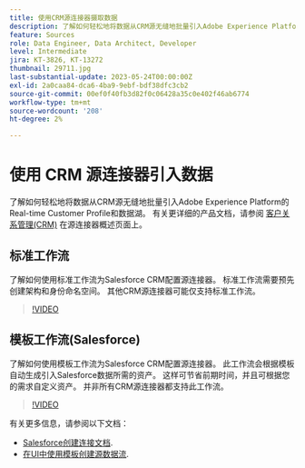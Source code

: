 ```yaml
---
title: 使用CRM源连接器摄取数据
description: 了解如何轻松地将数据从CRM源无缝地批量引入Adobe Experience Platform的Real-time Customer Profile和数据湖。
feature: Sources
role: Data Engineer, Data Architect, Developer
level: Intermediate
jira: KT-3826, KT-13272
thumbnail: 29711.jpg
last-substantial-update: 2023-05-24T00:00:00Z
exl-id: 2a0caa84-dca6-4ba9-9ebf-bdf38dfc3cb2
source-git-commit: 00ef0f40fb3d82f0c06428a35c0e402f46ab6774
workflow-type: tm+mt
source-wordcount: '208'
ht-degree: 2%

---
```


# 使用 CRM 源连接器引入数据

了解如何轻松地将数据从CRM源无缝地批量引入Adobe Experience Platform的Real-time Customer Profile和数据湖。 有关更详细的产品文档，请参阅 [客户关系管理(CRM)](https://experienceleague.adobe.com/docs/experience-platform/sources/home.html?lang=en#access-control-for-sources-in-data-ingestion) 在源连接器概述页面上。

## 标准工作流

了解如何使用标准工作流为Salesforce CRM配置源连接器。 标准工作流需要预先创建架构和身份命名空间。 其他CRM源连接器可能仅支持标准工作流。

>[!VIDEO](https://video.tv.adobe.com/v/29711?learn=on)

## 模板工作流(Salesforce)

了解如何使用模板工作流为Salesforce CRM配置源连接器。 此工作流会根据模板自动生成引入Salesforce数据所需的资产。 这样可节省前期时间，并且可根据您的需求自定义资产。 并非所有CRM源连接器都支持此工作流。

>[!VIDEO](https://video.tv.adobe.com/v/3419422?learn=on)

有关更多信息，请参阅以下文档：
* [Salesforce创建连接文档](https://experienceleague.adobe.com/docs/experience-platform/sources/ui-tutorials/create/crm/salesforce.html).
* [在UI中使用模板创建源数据流](https://experienceleague.adobe.com/docs/experience-platform/sources/ui-tutorials/templates.html#).

